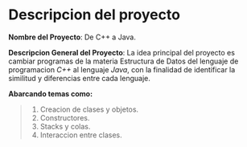 # Descripcion del proyecto

**Nombre del Proyecto**: De C++ a Java.

**Descripcion General del Proyecto**: La idea principal del proyecto es cambiar programas de la materia Estructura de Datos del lenguaje de programacion *C++* al lenguaje *Java*, con la finalidad de identificar la similitud y diferencias entre cada lenguaje. 

**Abarcando temas como:**
>1. Creacion de clases y objetos.
>2. Constructores.
>3. Stacks y colas.
>4. Interaccion entre clases.
